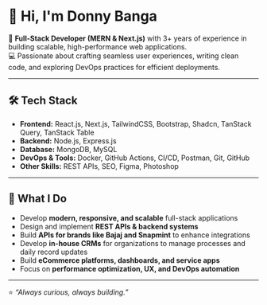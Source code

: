 # 👋 Hi, I'm Donny Banga  

🚀 **Full-Stack Developer (MERN & Next.js)** with 3+ years of experience in building scalable, high-performance web applications.  
💻 Passionate about crafting seamless user experiences, writing clean code, and exploring DevOps practices for efficient deployments.  

---

## 🛠 Tech Stack  

- **Frontend:** React.js, Next.js, TailwindCSS, Bootstrap, Shadcn, TanStack Query, TanStack Table  
- **Backend:** Node.js, Express.js  
- **Database:** MongoDB, MySQL  
- **DevOps & Tools:** Docker, GitHub Actions, CI/CD, Postman, Git, GitHub  
- **Other Skills:** REST APIs, SEO, Figma, Photoshop  

---

## 🚀 What I Do  

- Develop **modern, responsive, and scalable** full-stack applications  
- Design and implement **REST APIs & backend systems**  
- Build **APIs for brands like Bajaj and Snapmint** to enhance integrations  
- Develop **in-house CRMs** for organizations to manage processes and daily record updates  
- Build **eCommerce platforms, dashboards, and service apps**  
- Focus on **performance optimization, UX, and DevOps automation**  

---

⭐️ *“Always curious, always building.”*
